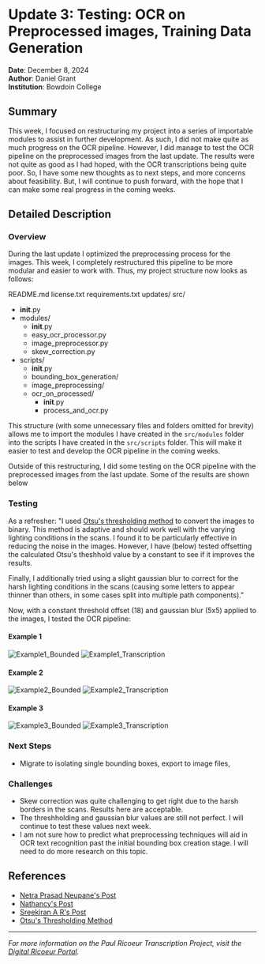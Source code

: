 # Update 3: Testing: OCR on Preprocessed images, Training Data Generation

**Date**: December 8, 2024  
**Author**: Daniel Grant  
**Institution**: Bowdoin College  

## Summary

This week, I focused on restructuring my project into a series of importable modules to assist in further development. As such, I did not make quite as much progress on the OCR pipeline. However, I did manage to test the OCR pipeline on the preprocessed images from the last update. The results were not quite as good as I had hoped, with the OCR transcriptions being quite poor. So, I have some new thoughts as to next steps, and more concerns about feasibility. But, I will continue to push forward, with the hope that I can make some real progress in the coming weeks.

## Detailed Description

### Overview

During the last update I optimized the preprocessing process for the images. This week, I completely restructured this pipeline to be more modular and easier to work with. Thus, my project structure now looks as follows:

README.md
license.txt
requirements.txt
updates/
src/
  - __init__.py
  - modules/
    - __init__.py
    - easy_ocr_processor.py
    - image_preprocessor.py
    - skew_correction.py
  - scripts/
    - __init__.py
    - bounding_box_generation/
    - image_preprocessing/
    - ocr_on_processed/
       - __init__.py
       - process_and_ocr.py

This structure (with some unnecessary files and folders omitted for brevity) allows me to import the modules I have created in the `src/modules` folder into the scripts I have created in the `src/scripts` folder. This will make it easier to test and develop the OCR pipeline in the coming weeks.

Outside of this restructuring, I did some testing on the OCR pipeline with the preprocessed images from the last update. Some of the results are shown below


### Testing

As a refresher: "I used [Otsu's thresholding method](https://ieeexplore.ieee.org/document/4310076) to convert the images to binary. This method is adaptive and should work well with the varying lighting conditions in the scans. I found it to be particularly effective in reducing the noise in the images. However, I have (below) tested offsetting the calculated Otsu's theshhold value by a constant to see if it improves the results.

Finally, I additionally tried using a slight gaussian blur to correct for the harsh lighting conditions in the scans (causing some letters to appear thinner than others, in some cases split into multiple path components)."

Now, with a constant threshold offset (18) and gaussian blur (5x5) applied to the images, I tested the OCR pipeline:

#### Example 1

![Example1_Bounded](../images/Update3/slide_179_image_1.png)
![Example1_Transcription](../images/Update3/slide_179_image_1.png)

#### Example 2

![Example2_Bounded](../images/Update3/slide_179_image_1.png)
![Example2_Transcription](../images/Update3/slide_179_image_1.png)

#### Example 3

![Example3_Bounded](../images/Update3/slide_179_image_1.png)
![Example3_Transcription](../images/Update3/slide_179_image_1.png)

### Next Steps

- Migrate to isolating single bounding boxes, export to image files,

### Challenges

- Skew correction was quite challenging to get right due to the harsh borders in the scans. Results here are acceptable.
- The threshholding and gaussian blur values are still not perfect. I will continue to test these values next week.
- I am not sure how to predict what preprocessing techniques will aid in OCR text recognition past the initial bounding box creation stage. I will need to do more research on this topic.




## References

- [Netra Prasad Neupane's Post](https://netraneupane.medium.com/text-skewness-correction-a51fd3a27157)
- [Nathancy's Post](https://stackoverflow.com/questions/57964634/python-opencv-skew-correction-for-ocr)
- [Sreekiran A R's Post](https://stackoverflow.com/questions/62670920/90-degree-skew-correction-for-ocr-in-opencv-python)
- [Otsu's Thresholding Method](https://ieeexplore.ieee.org/document/4310076)

---

*For more information on the Paul Ricoeur Transcription Project, visit the [Digital Ricoeur Portal](https://www.digitalricoeurportal.org/digital-ricoeur/).*


